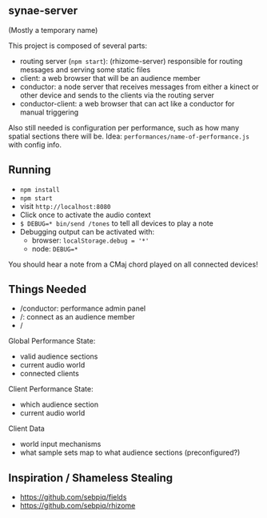 
synae-server
------------

(Mostly a temporary name)

This project is composed of several parts:

- routing server (`npm start`): (rhizome-server) responsible for routing messages and serving some static files
- client: a web browser that will be an audience member
- conductor: a node server that receives messages from either a kinect or other device and sends to the clients via the routing server
- conductor-client: a web browser that can act like a conductor for manual triggering

Also still needed is configuration per performance, such as how many spatial sections there will be. Idea: `performances/name-of-performance.js` with config info.

Running
-------

- `npm install`
- `npm start`
- visit `http://localhost:8080`
- Click once to activate the audio context
- `$ DEBUG=* bin/send /tones` to tell all devices to play a note
- Debugging output can be activated with:
  - browser: `localStorage.debug = '*'`
  - node: `DEBUG=*`

You should hear a note from a CMaj chord played on all connected devices!

Things Needed
-------------

- /conductor: performance admin panel
- /: connect as an audience member
- /

Global Performance State:

- valid audience sections
- current audio world
- connected clients

Client Performance State:

- which audience section
- current audio world

Client Data

- world input mechanisms
- what sample sets map to what audience sections (preconfigured?)


Inspiration / Shameless Stealing
--------------------------------

- https://github.com/sebpiq/fields
- https://github.com/sebpiq/rhizome
